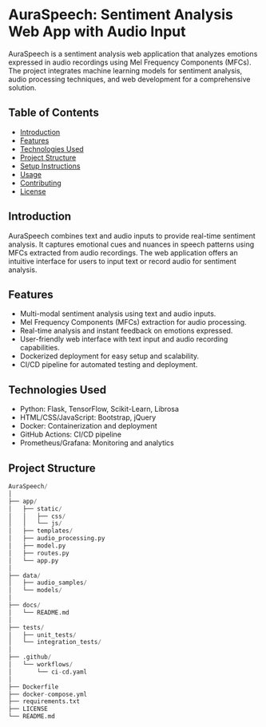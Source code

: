 # AuraSpeech: Sentiment Analysis Web App with Audio Input

AuraSpeech is a sentiment analysis web application that analyzes emotions expressed in audio recordings using Mel Frequency Components (MFCs). The project integrates machine learning models for sentiment analysis, audio processing techniques, and web development for a comprehensive solution.

## Table of Contents
- [Introduction](#introduction)
- [Features](#features)
- [Technologies Used](#technologies-used)
- [Project Structure](#project-structure)
- [Setup Instructions](#setup-instructions)
- [Usage](#usage)
- [Contributing](#contributing)
- [License](#license)

## Introduction
AuraSpeech combines text and audio inputs to provide real-time sentiment analysis. It captures emotional cues and nuances in speech patterns using MFCs extracted from audio recordings. The web application offers an intuitive interface for users to input text or record audio for sentiment analysis.

## Features
- Multi-modal sentiment analysis using text and audio inputs.
- Mel Frequency Components (MFCs) extraction for audio processing.
- Real-time analysis and instant feedback on emotions expressed.
- User-friendly web interface with text input and audio recording capabilities.
- Dockerized deployment for easy setup and scalability.
- CI/CD pipeline for automated testing and deployment.

## Technologies Used
- Python: Flask, TensorFlow, Scikit-Learn, Librosa
- HTML/CSS/JavaScript: Bootstrap, jQuery
- Docker: Containerization and deployment
- GitHub Actions: CI/CD pipeline
- Prometheus/Grafana: Monitoring and analytics

## Project Structure
```python
AuraSpeech/
│
├── app/
│   ├── static/
│   │   ├── css/
│   │   └── js/
│   ├── templates/
│   ├── audio_processing.py
│   ├── model.py
│   ├── routes.py
│   └── app.py
│
├── data/
│   ├── audio_samples/
│   └── models/
│
├── docs/
│   └── README.md
│
├── tests/
│   ├── unit_tests/
│   └── integration_tests/
│
├── .github/
│   └── workflows/
│       └── ci-cd.yaml
│
├── Dockerfile
├── docker-compose.yml
├── requirements.txt
├── LICENSE
└── README.md
